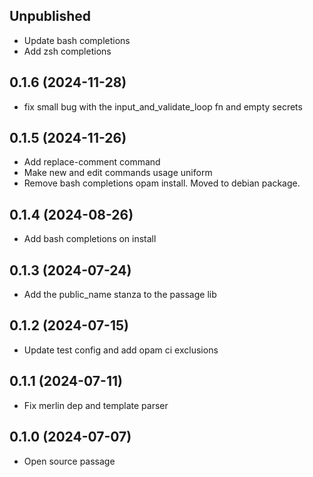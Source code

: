 ## Unpublished
- Update bash completions
- Add zsh completions

## 0.1.6 (2024-11-28)
- fix small bug with the input_and_validate_loop fn and empty secrets

## 0.1.5 (2024-11-26)
- Add replace-comment command
- Make new and edit commands usage uniform
- Remove bash completions opam install. Moved to debian package.

## 0.1.4 (2024-08-26)
- Add bash completions on install

## 0.1.3 (2024-07-24)
- Add the public_name stanza to the passage lib

## 0.1.2 (2024-07-15)
- Update test config and add opam ci exclusions

## 0.1.1 (2024-07-11)
- Fix merlin dep and template parser

## 0.1.0 (2024-07-07)
- Open source passage
